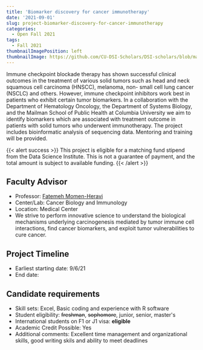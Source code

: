 ```yaml
---
title: 'Biomarker discovery for cancer immunotherapy'
date: '2021-09-01'
slug: project-biomarker-discovery-for-cancer-immunotherapy
categories:
  - Open Fall 2021
tags:
  - Fall 2021
thumbnailImagePosition: left
thumbnailImage: https://github.com/CU-DSI-Scholars/DSI-scholars/blob/main/img/cancer_dna.png
---
```

Immune checkpoint blockade therapy has shown successful clinical outcomes in the treatment of various solid tumors such as head and neck squamous cell carcinoma (HNSCC), melanoma, non- small cell lung cancer (NSCLC) and others. However, immune checkpoint inhibitors work best in patients who exhibit certain tumor biomarkers. In a collaboration with the Department of Hematology Oncology, the Department of Systems Biology, and the Mailman School of Public Health at Columbia University we aim to identify biomarkers which are associated with treatment outcome in patients with solid tumors who underwent immunotherapy. The project includes bioinformatic analysis of sequencing data. Mentoring and training will be provided.

<!--more-->

{{< alert success >}}
This project is eligible for a matching fund stipend from the Data Science Institute. This is not a guarantee of payment, and the total amount is subject to available funding.
{{< /alert >}}

## Faculty Advisor
+ Professor: [Fatemeh Momen-Heravi](http://www.heravilab.com/)
+ Center/Lab: Cancer Biology and Immunology
+ Location: Medical Center
+ We strive to perform innovative science to understand the biological mechanisms underlying carcinogenesis mediated by tumor immune cell interactions, find cancer biomarkers, and exploit tumor vulnerabilities to cure cancer.

## Project Timeline
+ Earliest starting date: 9/6/21
+ End date: 

## Candidate requirements
+ Skill sets: Excel, Basic coding and experience with R software
+ Student eligibility: ~~freshman~~, ~~sophomore~~, junior, senior, master's
+ International students on F1 or J1 visa: **eligible**
+ Academic Credit Possible: Yes
+ Additional comments: Excellent time management and organizational skills, good writing skils and ability to meet deadlines

